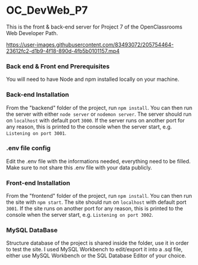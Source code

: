 # OC_DevWeb_P7 #

This is the front & back-end server for Project 7 of the OpenClassrooms Web Developer Path.


https://user-images.githubusercontent.com/83493072/205754464-23612fc2-d1b9-4f18-890d-4fb5b0101157.mp4


### Back end & Front end Prerequisites ###

You will need to have Node and npm installed locally on your machine.

### Back-end Installation ###

From the "backend" folder of the project, run `npm install`. You can then run the server with either `node server` or `nodemon server`. The server should run on `localhost` with default port `3000`. If the server runs on another port for any reason, this is printed to the console when the server start, e.g. `Listening on port 3001`.

### .env file config ###
Edit the .env file with the informations needed, everything need to be filled.
Make sure to not share this .env file with your data publicly.

### Front-end Installation ###

From the "frontend" folder of the project, run `npm install`. You can then run the site with `npm start`. The site should run on `localhost` with default port `3001`. If the site runs on another port for any reason, this is printed to the console when the server start, e.g. `Listening on port 3002`.

### MySQL DataBase ###

Structure database of the project is shared inside the folder, use it in order to test the site. I used MySQL Workbench to edit/export it into a .sql file, either use MySQL Workbench or the SQL Database Editor of your choice.
